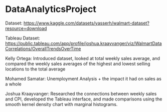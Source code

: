# DataAnalyticsProject
  Dataset: https://www.kaggle.com/datasets/yasserh/walmart-dataset?resource=download
  
  Tableau Dataset: https://public.tableau.com/app/profile/joshua.kraayvanger/viz/WalmartDataCorrelations/OverallTrendsOverTime

  Kelly Ortega: Introduced dataset, looked at total weekly sales average, and compared the weekly sales averages of the highest and lowest selling locations to the total average
  
  Mohamed Samatar: Unemployment Analysis + the impact it had on sales as a whole
  
  Joshua Kraayvanger: Researched the connections between weekly sales and CPI, developed the Tableau interface, and made comparisons using the smooth kernel density chart with marginal histograms.
